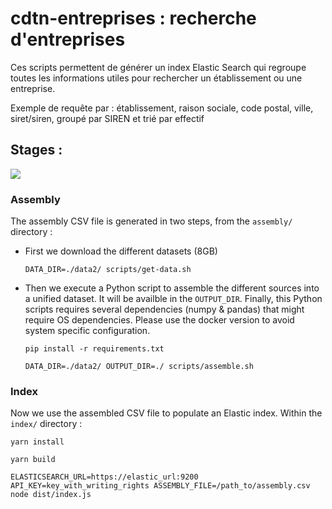 # cdtn-entreprises : recherche d'entreprises

Ces scripts permettent de générer un index Elastic Search qui regroupe toutes les informations utiles pour rechercher un établissement ou une entreprise.

Exemple de requête par : établissement, raison sociale, code postal, ville, siret/siren, groupé par SIREN et trié par effectif

## Stages :

[![](https://mermaid.ink/svg/eyJjb2RlIjoiZ3JhcGggTFJcblxuU3RvY2tVbml0ZUxlZ2FsZS5jc3YtLT5QeUFzc2VtYmx5wqBcbmdlb19zaXJldC5jc3YtLT5QeUFzc2VtYmx5wqBcbndlZXouY3N2LS0-UHlBc3NlbWJsecKgXG5QeUFzc2VtYmx5LS0-YXNzZW1ibHkuY3N2LS0-aW5kZXgtLT5FbGFzdGljU2VhcmNoIiwibWVybWFpZCI6e30sInVwZGF0ZUVkaXRvciI6ZmFsc2V9)](https://mermaid-js.github.io/mermaid-live-editor/#/edit/eyJjb2RlIjoiZ3JhcGggTFJcblxuU3RvY2tVbml0ZUxlZ2FsZS5jc3YtLT5QeUFzc2VtYmx5wqBcbmdlb19zaXJldC5jc3YtLT5QeUFzc2VtYmx5wqBcbndlZXouY3N2LS0-UHlBc3NlbWJsecKgXG5QeUFzc2VtYmx5LS0-YXNzZW1ibHkuY3N2LS0-aW5kZXgtLT5FbGFzdGljU2VhcmNoIiwibWVybWFpZCI6e30sInVwZGF0ZUVkaXRvciI6ZmFsc2V9)

### Assembly

The assembly CSV file is generated in two steps, from the `assembly/` directory :

- First we download the different datasets (8GB)

  `DATA_DIR=./data2/ scripts/get-data.sh`

- Then we execute a Python script to assemble the different sources into a unified dataset. It will be availble in the `OUTPUT_DIR`.
  Finally, this Python scripts requires several dependencies (numpy & pandas) that might require OS dependencies. Please use the docker version to avoid system specific configuration.

  `pip install -r requirements.txt`

  `DATA_DIR=./data2/ OUTPUT_DIR=./ scripts/assemble.sh`

### Index

Now we use the assembled CSV file to populate an Elastic index. Within the `index/` directory :

`yarn install`

`yarn build`

`ELASTICSEARCH_URL=https://elastic_url:9200 API_KEY=key_with_writing_rights ASSEMBLY_FILE=/path_to/assembly.csv node dist/index.js`
